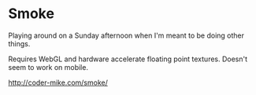 # Smoke

Playing around on a Sunday afternoon when I'm meant to be doing other things.

Requires WebGL and hardware accelerate floating point textures. Doesn't seem to work on mobile.

http://coder-mike.com/smoke/

